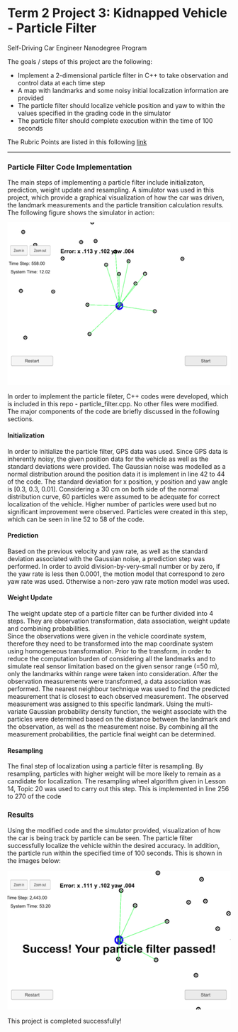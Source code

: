 # **Term 2 Project 3: Kidnapped Vehicle - Particle Filter**
Self-Driving Car Engineer Nanodegree Program

The goals / steps of this project are the following:

* Implement a 2-dimensional particle filter in C++ to take observation and control data at each time step
* A map with landmarks and some noisy initial localization information are provided
* The particle filter should localize vehicle position and yaw to within the values specified in the grading code in the simulator
* The particle filter should complete execution within the time of 100 seconds


[//]: # (Image References)

[image1]: ./images/Pass_Overview.png "Pass_Overview"
[image2]: ./images/Pass_closeUp.png "Pass_closeUp"
[image3]: ./images/InAction.png "InAction"

The Rubric Points are listed in this following [link](https://review.udacity.com/#!/rubrics/747/view)   

---

### Particle Filter Code Implementation

The main steps of implementing a particle filter include initializaton, prediction, weight update and resampling.  A simulator was used in this project, which provide a graphical visualization of how the car was driven, the landmark measurements and the particle transition calculation results.  The following figure shows the simulator in action:

![alt text][image3]

In order to implement the particle fileter, C++ codes were developed, which is included in this repo - particle_filter.cpp.  No other files were modified. The major components of the code are briefly discussed in the following sections. 

#### Initialization

In order to initialize the particle filter, GPS data was used.  Since GPS data is inherently noisy, the given position data for the vehicle as well as the standard deviations were provided.  The Gaussian noise was modelled as a normal distribution around the position data it is implement in line 42 to 44 of the code.  The standard deviation for x position, y position and yaw angle is [0.3, 0.3, 0.01].  Considering a 30 cm on both side of the normal distribution curve, 60 particles were assumed to be adequate for correct localization of the vehicle.  Higher number of particles were used but no significant improvement were observed. Particles were created in this step, which can be seen in line 52 to 58 of the code.

#### Prediction

Based on the previous velocity and yaw rate, as well as the standard deviation associated with the Gaussian noise, a prediction step was performed.  In order to avoid division-by-very-small number or by zero, if the yaw rate is less then 0.0001, the motion model that correspond to zero yaw rate was used.  Otherwise a non-zero yaw rate motion model was used.

#### Weight Update

The weight update step of a particle filter can be further divided into 4 steps.  They are observation transformation, data association, weight update and combining probabilities.  
Since the observations were given in the vehicle coordinate system, therefore they need to be transformed into the map coordinate system using homogeneous transformation.  Prior to the transform, in order to reduce the computation burden of considering all the landmarks and to simulate real sensor limitation based on the given sensor range (=50 m), only the landmarks within range were taken into consideration.
After the observation measurements were transformed, a data association was performed.  The nearest neighbour technique was used to find the predicted measurement that is closest to each observed measurement.  The observed measurement was assigned to this specific landmark.
Using the multi-variate Gaussian probability density function, the weight associate with the particles were determined based on the distance between the landmark and the observation, as well as the measurement noise.  By combining all the measurement probabilities, the particle final weight can be determined.

#### Resampling

The final step of localization using a particle filter is resampling.  By resampling, particles with higher weight will be more likely to remain as a candidate for localization.  The resampling wheel algorithm given in Lesson 14, Topic 20 was used to carry out this step.  This is implemented in line 256 to 270 of the code

### Results

Using the modified code and the simulator provided, visualization of how the car is being track by particle can be seen.  The particle filter successfully localize the vehicle within the desired accuracy.  In addition, the particle run within the specified time of 100 seconds.  This is shown in the images below:

![alt text][image2]

This project is completed successfully!


